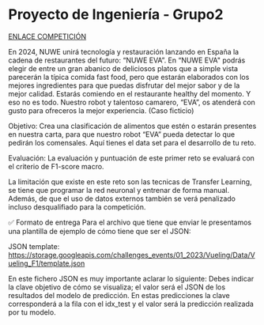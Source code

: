 # Proyecto de Ingeniería - Grupo2

[ENLACE COMPETICIÓN](https://nuwe.io/dev/competitions/reto-ensena-oracle-espana)

En 2024, NUWE unirá tecnología y restauración lanzando en España la cadena de restaurantes del futuro: “NUWE EVA”. En “NUWE EVA" podrás elegir de entre un gran abanico de deliciosos platos que a simple vista parecerán la típica comida fast food, pero que estarán elaborados con los mejores ingredientes para que puedas disfrutar del mejor sabor y de la mejor calidad. Estarás comiendo en el restaurante healthy del momento. Y eso no es todo. Nuestro robot y talentoso camarero, “EVA”, os atenderá con gusto para ofreceros la mejor experiencia. (Caso ficticio)

Objetivo:
Crea una clasificación de alimentos que estén o estarán presentes en nuestra carta, para que nuestro robot “EVA” pueda detectar lo que pedirán los comensales. Aquí tienes el data set para el desarrollo de tu reto.

Evaluación:
La evaluación y puntuación de este primer reto se evaluará con el criterio de F1-score macro.

La limitación que existe en este reto son las tecnicas de Transfer Learning, se tiene que programar la red neuronal y entrenar de forma manual. Además, de que el uso de datos externos también se verá penalizado incluso desqualifiado para la competición.

✅ Formato de entrega
Para el archivo que tiene que enviar le presentamos una plantilla de ejemplo de cómo tiene que ser el JSON:

JSON template: https://storage.googleapis.com/challenges_events/01_2023/Vueling/Data/Vueling_F1/template.json

En este fichero JSON es muy importante aclarar lo siguiente: Debes indicar la clave objetivo de cómo se visualiza; el valor será el JSON de los resultados del modelo de predicción. En estas predicciones la clave corresponderá a la fila con el idx_test y el valor será la predicción realizada por tu modelo.
